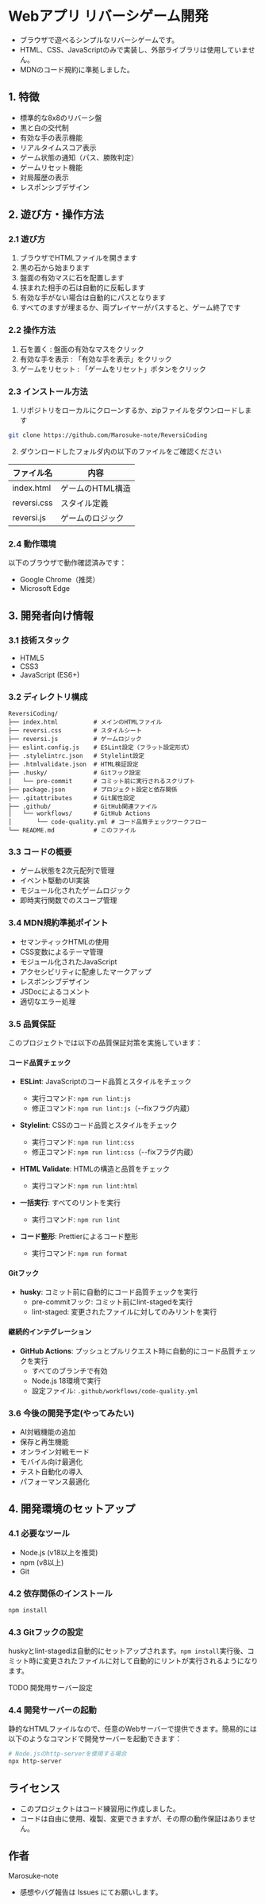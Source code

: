 # Webアプリ リバーシゲーム開発

- ブラウザで遊べるシンプルなリバーシゲームです。
- HTML、CSS、JavaScriptのみで実装し、外部ライブラリは使用していません。
- MDNのコード規約に準拠しました。

## 1. 特徴

- 標準的な8x8のリバーシ盤
- 黒と白の交代制
- 有効な手の表示機能
- リアルタイムスコア表示
- ゲーム状態の通知（パス、勝敗判定）
- ゲームリセット機能
- 対局履歴の表示
- レスポンシブデザイン

## 2. 遊び方・操作方法

### 2.1 遊び方

1. ブラウザでHTMLファイルを開きます
2. 黒の石から始まります
3. 盤面の有効マスに石を配置します
4. 挟まれた相手の石は自動的に反転します
5. 有効な手がない場合は自動的にパスとなります
6. すべてのますが埋まるか、両プレイヤーがパスすると、ゲーム終了です

### 2.2 操作方法

1. 石を置く : 盤面の有効なマスをクリック
2. 有効な手を表示 : 「有効な手を表示」をクリック
3. ゲームをリセット : 「ゲームをリセット」ボタンをクリック

### 2.3 インストール方法

1. リポジトリをローカルにクローンするか、zipファイルをダウンロードします

```bash
git clone https://github.com/Marosuke-note/ReversiCoding
```

2. ダウンロードしたフォルダ内の以下のファイルをご確認ください

| ファイル名  | 内容             |
| ----------- | ---------------- |
| index.html  | ゲームのHTML構造 |
| reversi.css | スタイル定義     |
| reversi.js  | ゲームのロジック |

### 2.4 動作環境

以下のブラウザで動作確認済みです：

- Google Chrome（推奨）
- Microsoft Edge

## 3. 開発者向け情報

### 3.1 技術スタック

- HTML5
- CSS3
- JavaScript (ES6+)

### 3.2 ディレクトリ構成

```
ReversiCoding/
├── index.html          # メインのHTMLファイル
├── reversi.css         # スタイルシート
├── reversi.js          # ゲームロジック
├── eslint.config.js    # ESLint設定（フラット設定形式）
├── .stylelintrc.json   # Stylelint設定
├── .htmlvalidate.json  # HTML検証設定
├── .husky/             # Gitフック設定
│   └── pre-commit      # コミット前に実行されるスクリプト
├── package.json        # プロジェクト設定と依存関係
├── .gitattributes      # Git属性設定
├── .github/            # GitHub関連ファイル
│   └── workflows/      # GitHub Actions
│       └── code-quality.yml # コード品質チェックワークフロー
└── README.md           # このファイル
```

### 3.3 コードの概要

- ゲーム状態を2次元配列で管理
- イベント駆動のUI実装
- モジュール化されたゲームロジック
- 即時実行関数でのスコープ管理

### 3.4 MDN規約準拠ポイント

- セマンティックHTMLの使用
- CSS変数によるテーマ管理
- モジュール化されたJavaScript
- アクセシビリティに配慮したマークアップ
- レスポンシブデザイン
- JSDocによるコメント
- 適切なエラー処理

### 3.5 品質保証

このプロジェクトでは以下の品質保証対策を実施しています：

#### コード品質チェック

- **ESLint**: JavaScriptのコード品質とスタイルをチェック

  - 実行コマンド: `npm run lint:js`
  - 修正コマンド: `npm run lint:js`（--fixフラグ内蔵）

- **Stylelint**: CSSのコード品質とスタイルをチェック

  - 実行コマンド: `npm run lint:css`
  - 修正コマンド: `npm run lint:css`（--fixフラグ内蔵）

- **HTML Validate**: HTMLの構造と品質をチェック

  - 実行コマンド: `npm run lint:html`

- **一括実行**: すべてのリントを実行

  - 実行コマンド: `npm run lint`

- **コード整形**: Prettierによるコード整形
  - 実行コマンド: `npm run format`

#### Gitフック

- **husky**: コミット前に自動的にコード品質チェックを実行
  - pre-commitフック: コミット前にlint-stagedを実行
  - lint-staged: 変更されたファイルに対してのみリントを実行

#### 継続的インテグレーション

- **GitHub Actions**: プッシュとプルリクエスト時に自動的にコード品質チェックを実行
  - すべてのブランチで有効
  - Node.js 18環境で実行
  - 設定ファイル: `.github/workflows/code-quality.yml`

### 3.6 今後の開発予定(やってみたい)

- AI対戦機能の追加
- 保存と再生機能
- オンライン対戦モード
- モバイル向け最適化
- テスト自動化の導入
- パフォーマンス最適化

## 4. 開発環境のセットアップ

### 4.1 必要なツール

- Node.js (v18以上を推奨)
- npm (v8以上)
- Git

### 4.2 依存関係のインストール

```bash
npm install
```

### 4.3 Gitフックの設定

huskyとlint-stagedは自動的にセットアップされます。`npm install`実行後、コミット時に変更されたファイルに対して自動的にリントが実行されるようになります。

TODO 開発用サーバー設定

### 4.4 開発サーバーの起動

静的なHTMLファイルなので、任意のWebサーバーで提供できます。簡易的には以下のようなコマンドで開発サーバーを起動できます：

```bash
# Node.jsのhttp-serverを使用する場合
npx http-server

```

## ライセンス

- このプロジェクトはコード練習用に作成しました。
- コードは自由に使用、複製、変更できますが、その際の動作保証はありません。

## 作者

Marosuke-note

- 感想やバグ報告は Issues にてお願いします。
